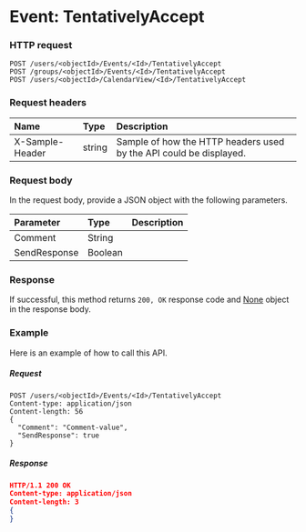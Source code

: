 # Event: TentativelyAccept


### HTTP request
```http
POST /users/<objectId>/Events/<Id>/TentativelyAccept
POST /groups/<objectId>/Events/<Id>/TentativelyAccept
POST /users/<objectId>/CalendarView/<Id>/TentativelyAccept

```
### Request headers
| Name       | Type | Description|
|:---------------|:--------|:----------|
| X-Sample-Header  | string  | Sample of how the HTTP headers used by the API could be displayed.|

### Request body
In the request body, provide a JSON object with the following parameters.

| Parameter	   | Type	|Description|
|:---------------|:--------|:----------|
|Comment|String||
|SendResponse|Boolean||

### Response
If successful, this method returns `200, OK` response code and [None](../resources/none.md) object in the response body.

### Example
Here is an example of how to call this API.
##### Request
```http
POST /users/<objectId>/Events/<Id>/TentativelyAccept
Content-type: application/json
Content-length: 56
{
  "Comment": "Comment-value",
  "SendResponse": true
}
```
##### Response
```json
HTTP/1.1 200 OK
Content-type: application/json
Content-length: 3
{
}
```

<!-- uuid: 6a84c763-6cf2-4e8f-9f9f-1b3334b8afb3
2015-10-09 18:53:45 UTC -->
